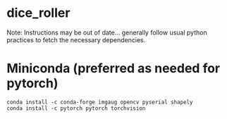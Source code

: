 # dice_roller

Note: Instructions may be out of date... generally follow usual python practices to fetch the necessary dependencies.

# Miniconda (preferred as needed for pytorch)
```
conda install -c conda-forge imgaug opencv pyserial shapely
conda install -c pytorch pytorch torchvision
```
